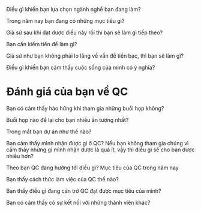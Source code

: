 Điều gì khiến bạn lựa chọn ngành nghề bạn đang làm?

Trong năm nay bạn đang có những mục tiêu gì?

Giả sử sau khi đạt được điều này rồi thì bạn sẽ làm gì tiếp theo?

Bạn cần kiếm tiền để làm gì? 

Giả sử như bạn không phải lo lắng về vấn đề tiền bạc, thì bạn sẽ làm gì? 

Điều gì khiến bạn cảm thấy cuộc sống của mình có ý nghĩa?

# Đánh giá của bạn về QC
Bạn có cảm thấy hào hứng khi tham gia những buổi họp không?

Buổi họp nào để lại cho bạn nhiều ấn tượng nhất?

Trong mắt bạn dự án như thế nào?

Bạn cảm thấy mình nhận được gì ở QC?
Nếu bạn không tham gia chúng vì cảm thấy những gì mình nhận được là quá ít, vậy thì điều gì sẽ cho bạn được nhiều hơn?

Theo bạn QC đang hướng tới điều gì?
Mục tiêu của QC trong năm nay

Bạn thấy cách thức làm việc của QC thế nào?	

Bạn thấy điều gì đang cản trở QC đạt được mục tiêu của mình?

Bạn có cảm thấy có sự kết nối với những thành viên khác?